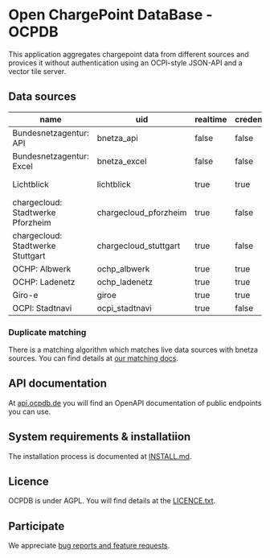 # Open ChargePoint DataBase - OCPDB

This application aggregates chargepoint data from different sources and provices it without authentication using an
OCPI-style JSON-API and a vector tile server.

## Data sources

| name                              | uid                   | realtime | credentials | comment                 |
|-----------------------------------|-----------------------|----------|-------------|-------------------------|
| Bundesnetzagentur: API            | bnetza_api            | false    | false       |                         |
| Bundesnetzagentur: Excel          | bnetza_excel          | false    | false       |                         |
| Lichtblick                        | lichtblick            | true     | true        | Currently dysfunctional |
| chargecloud: Stadtwerke Pforzheim | chargecloud_pforzheim | true     | false       |                         |
| chargecloud: Stadtwerke Stuttgart | chargecloud_stuttgart | true     | false       |                         |
| OCHP: Albwerk                     | ochp_albwerk          | true     | true        |                         |
| OCHP: Ladenetz                    | ochp_ladenetz         | true     | true        |                         |
| Giro-e                            | giroe                 | true     | true        |                         |
| OCPI: Stadtnavi                   | ocpi_stadtnavi        | true     | false       |                         |


### Duplicate matching

There is a matching algorithm which matches live data sources with bnetza sources. You can find details at
[our matching docs](https://github.com/binary-butterfly/ocpdb/blob/main/docs/matching.md).

## API documentation

At [api.ocpdb.de](https://api.ocpdb.de/documentation/public.html) you will find an OpenAPI documentation of public endpoints you can use.

## System requirements & installatiion

The installation process is documented at [INSTALL.md](https://github.com/binary-butterfly/ocpdb/blob/main/INSTALL.md).

## Licence

OCPDB is under AGPL. You will find details at the [LICENCE.txt](https://github.com/binary-butterfly/ocpdb/blob/main/LICENCE.txt).

## Participate

We appreciate [bug reports and feature requests](https://github.com/binary-butterfly/ocpdb/issues).
